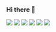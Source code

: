 ### Hi there  👋


<img src="https://capsule-render.vercel.app/api?type=wave&color=auto&height=300&section=header&text=SangKim%20Github&fontSize=90" />


<img src = "https://img.shields.io/badge/python-3670A0?style=for-the-badge&logo=python&logoColor=ffdd54" />
<img src = "https://img.shields.io/badge/TensorFlow-23FF6F00.svg?style=for-the-badge&logo=TensorFlow&logoColor=white" />
<img src = "https://img.shields.io/badge/PyTorch-23EE4C2C.svg?style=for-the-badge&logo=PyTorch&logoColor=white" />
<img src = "https://img.shields.io/badge/Keras-23D00000.svg?style=for-the-badge&logo=Keras&logoColor=white" />
<img src = "https://img.shields.io/badge/scikit--learn-23F7931E.svg?style=for-the-badge&logo=scikit-learn&logoColor=white" />



<!--
<div align="center">
	<img src="https://img.shields.io/badge/Java-007396?style=flat&logo=Java&logoColor=white" />
	<img src="https://img.shields.io/badge/HTML5-E34F26?style=flat&logo=HTML5&logoColor=white" />
	<img src="https://img.shields.io/badge/CSS3-1572B6?style=flat&logo=CSS3&logoColor=white" />
</div>



- 🌱 I’m currently learning ...



<!--
**kshf59/kshf59** is a ✨ _special_ ✨ repository because its `README.md` (this file) appears on your GitHub profile.

Here are some ideas to get you started:

- 🔭 I’m currently working on ...
- 🌱 I’m currently learning ...
- 👯 I’m looking to collaborate on ...
- 🤔 I’m looking for help with ...
- 💬 Ask me about ...
- 📫 How to reach me: ...
- 😄 Pronouns: ...
- ⚡ Fun fact: ...
-->

